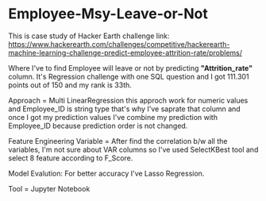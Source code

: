 # Employee-Msy-Leave-or-Not
This is case study of Hacker Earth challenge link: https://www.hackerearth.com/challenges/competitive/hackerearth-machine-learning-challenge-predict-employee-attrition-rate/problems/

Where I've to find Employee will leave or not by predicting **"Attrition_rate"** column. It's Regression challenge with one SQL question and I got 111.301 points out of 150 and my rank is 33th.

Approach = Multi LinearRegression this approch work for numeric values and Employee_ID is string type that's why I've saprate that column and once I got my prediction values I've combine my prediction with Employee_ID because prediction order is not changed.

Feature Engineering Variable = After find the correlation b/w all the variables, I'm not sure about VAR columns so I've used SelectKBest tool and select 8 feature according to F_Score.

Model Evalution: For better accuracy I've Lasso Regression.

Tool = Jupyter Notebook
